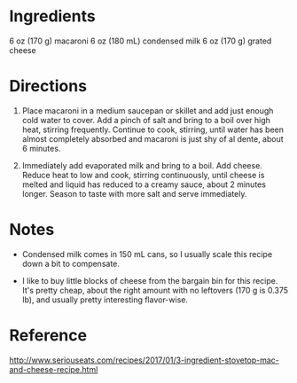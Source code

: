 Ingredients
===========
6 oz (170 g) macaroni
6 oz (180 mL) condensed milk
6 oz (170 g) grated cheese

Directions
==========
1. Place macaroni in a medium saucepan or skillet and add just enough cold 
   water to cover. Add a pinch of salt and bring to a boil over high heat, 
   stirring frequently. Continue to cook, stirring, until water has been almost 
   completely absorbed and macaroni is just shy of al dente, about 6 minutes.

2. Immediately add evaporated milk and bring to a boil. Add cheese. Reduce heat 
   to low and cook, stirring continuously, until cheese is melted and liquid 
   has reduced to a creamy sauce, about 2 minutes longer. Season to taste with 
   more salt and serve immediately.

Notes
=====
- Condensed milk comes in 150 mL cans, so I usually scale this recipe down a 
  bit to compensate.

- I like to buy little blocks of cheese from the bargain bin for this recipe.  
  It's pretty cheap, about the right amount with no leftovers (170 g is 0.375 
  lb), and usually pretty interesting flavor-wise.

Reference
=========
http://www.seriouseats.com/recipes/2017/01/3-ingredient-stovetop-mac-and-cheese-recipe.html
